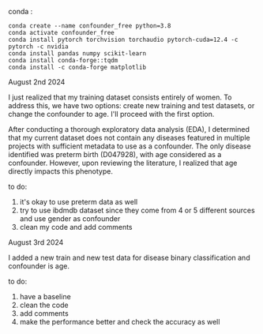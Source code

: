 conda :

```
conda create --name confounder_free python=3.8
conda activate confounder_free
conda install pytorch torchvision torchaudio pytorch-cuda=12.4 -c pytorch -c nvidia
conda install pandas numpy scikit-learn
conda install conda-forge::tqdm
conda install -c conda-forge matplotlib
```



August 2nd 2024

I just realized that my training dataset consists entirely of women. To address this, we have two options: create new training and test datasets, or change the confounder to age. I'll proceed with the first option.

After conducting a thorough exploratory data analysis (EDA), I determined that my current dataset does not contain any diseases featured in multiple projects with sufficient metadata to use as a confounder. The only disease identified was preterm birth (D047928), with age considered as a confounder. However, upon reviewing the literature, I realized that age directly impacts this phenotype.

to do:
1. it's okay to use preterm data as well
2. try to use ibdmdb dataset since they come from 4 or 5 different sources and use gender as confounder
3. clean my code and add comments

August 3rd 2024

I added a new train and new test data for disease binary classification and confounder is age.

to do:
1. have a baseline
2. clean the code
3. add comments
4. make the performance better and check the accuracy as well
